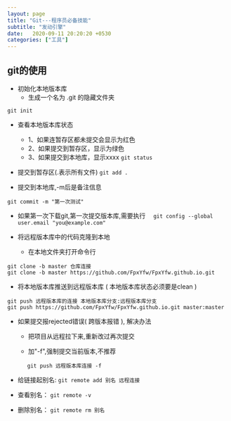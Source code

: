 ```yaml
---
layout: page
title: "Git---程序员必备技能"
subtitle: "发动引擎"
date:   2020-09-11 20:20:20 +0530
categories: ["工具"]
---
```


## git的使用

-  初始化本地版本库
    - 生成一个名为 .git 的隐藏文件夹

`git init`

-  查看本地版本库状态
    - 1、如果连暂存区都未提交会显示为红色
    - 2、如果提交到暂存区，显示为绿色
    - 3、如果提交到本地库，显示xxxx
`git status`

- 提交到暂存区(.表示所有文件)
`git add .`

-  提交到本地库,-m后是备注信息

`git commit -m "第一次测试"`

-  如果第一次下载git,第一次提交版本库,需要执行
`  git config --global user.email "you@example.com"`

-  将远程版本库中的代码克隆到本地 
    - 在本地文件夹打开命令行
```
git clone -b master 仓库连接
git clone -b master https://github.com/FpxYfw/FpxYfw.github.io.git
```

-  将本地版本库推送到远程版本库 ( 本地版本库状态必须要是clean )

``` 
git push 远程版本库的连接 本地版本库分支:远程版本库分支
git push https://github.com/FpxYfw/FpxYfw.github.io.git master:master
```

-  如果提交报rejected错误( 跨版本报错 ), 解决办法

   - 把项目从远程拉下来,重新改过再次提交
   
   - 加"-f",强制提交当前版本,不推荐
   
    ```
       git push 远程版本库连接 -f 
    ```


-  给链接起别名: 
 `git remote add 别名 远程连接`

-  查看别名：
`git remote -v`

-  删除别名： 
`git remote rm 别名`

